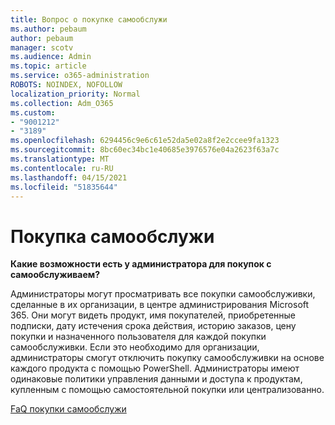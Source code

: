 ```yaml
---
title: Вопрос о покупке самообслужи
ms.author: pebaum
author: pebaum
manager: scotv
ms.audience: Admin
ms.topic: article
ms.service: o365-administration
ROBOTS: NOINDEX, NOFOLLOW
localization_priority: Normal
ms.collection: Adm_O365
ms.custom:
- "9001212"
- "3189"
ms.openlocfilehash: 6294456c9e6c61e52da5e02a8f2e2ccee9fa1323
ms.sourcegitcommit: 8bc60ec34bc1e40685e3976576e04a2623f63a7c
ms.translationtype: MT
ms.contentlocale: ru-RU
ms.lasthandoff: 04/15/2021
ms.locfileid: "51835644"
---
```

# <a name="self-service-purchase"></a>Покупка самообслужи

**Какие возможности есть у администратора для покупок с самообслуживаем?**

Администраторы могут просматривать все покупки самообслуживки, сделанные в их организации, в центре администрирования Microsoft 365. Они могут видеть продукт, имя покупателей, приобретенные подписки, дату истечения срока действия, историю заказов, цену покупки и назначенного пользователя для каждой покупки самообслуживки.  Если это необходимо для организации, администраторы смогут отключить покупку самообслуживки на основе каждого продукта с помощью PowerShell.  Администраторы имеют одинаковые политики управления данными и доступа к продуктам, купленным с помощью самостоятельной покупки или централизованно.

[FaQ покупки самообслужи](https://aka.ms/self-service-purchase-faq)

